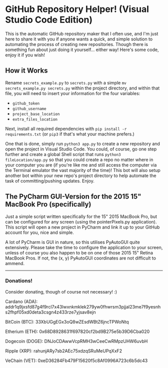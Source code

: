 # GitHub Repository Helper!  (Visual Studio Code Edition)

This is the automatic GitHub repository maker that I often use, and I'm just here to share it with you if anyone wants a quick, and simple solution to automating the process of creating new
repositories.  Though there is something fun about just doing it yourself... either way!  Here's some code, enjoy it if you wish!

## How it Works

Rename `secrets_example.py` to `secrets.py` with a simple `mv secrets_example.py secrets.py` within the project directory, and within that file, you will need to insert your information for
the four variables:

- `github_token`
- `github_username`
- `project_base_location`
- `extra_files_location`

Next, install all required dependencies with `pip install -r requirements.txt` (or `pip3` if that's what your machine prefers.)

One that is done, simply run `python3 app.py` to create a new repository and open the project in Visual Studio Code.  You could, of course, go one step further and create a global Shell script
that runs `python3 fileLocation/app.py` so that you could create a repo no matter where in your computer you are (if you're like me and still access the computer via the Terminal emulator the
vast majority of the time)!  This bot will also setup another bot within your new repo's project directory to help automate the task of committing/pushing updates.  Enjoy.

## The PyCharm GUI-Version for the 2015 15" MacBook Pro (specifically)

Just a simple script written specifically for the 15" 2015 MacBook Pro, but can be configured for any screen (using the pointerPixels.py application).  This script will open a new project in PyCharm and link it up to your GitHub account for you, nice and simple.

A lot of PyCharm is GUI in nature, so this utilises PyAutoGUI quite extensively.  Please take the time to configure the application to your screen, unless of course you also happen to be on one of those 2015 15" Retina MacBook Pros.  If not, the (x, y) PyAutoGUI coordinates are not difficult to ammend.

---

### Donations!
Consider donating, though of course not necessary!  :)

Cardano (ADA):
addr1q9jxsfd87g4f9rcl7x43lwxnkmklek279yw0fhwrsm3pjjal23me7f9yesnhs2fhpf05xd0deta3csgn4z433rze7yjsav8ejn


BitCoin (BTC): 
33XbUGgEGx3oQ8wZEsdWBtZ6jncTPWoNtq


Etherium (ETH): 
0x68D8928631f697820cf2bd9B275e5b39D6Cba020


Dogecoin (DOGE):
DNJoCDAwwVcpRMH3wCeeCwRMpzUHW6uvbH


Ripple (XRP):
rahunjARy7sb2AEc75xdzqSRuMeUPqXxF2


VeChain (VET):
0xeD36284Fb479F15620f5c8Af0996A723c6b5dc43
